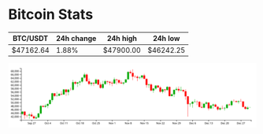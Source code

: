 # Bitcoin Stats

BTC/USDT|24h change|24h high|24h low|
|---|---|---|---|
|$47162.64|1.88%|$47900.00|$46242.25|

<img src="./chart.svg">
